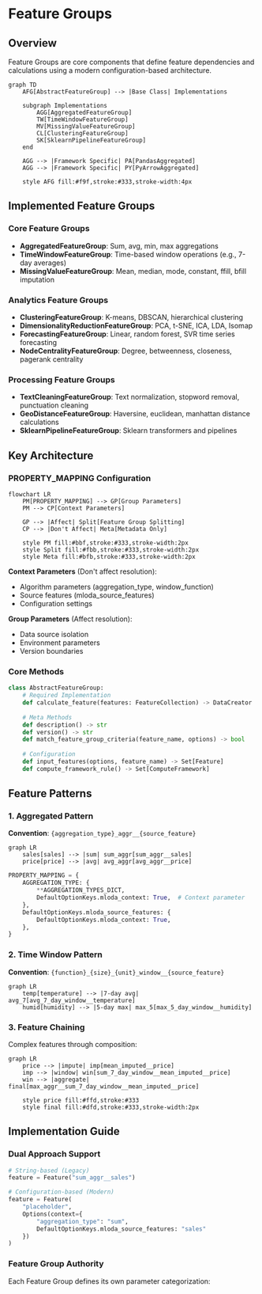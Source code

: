 # Feature Groups

## Overview

Feature Groups are core components that define feature dependencies and calculations using a modern configuration-based architecture.

```mermaid
graph TD
    AFG[AbstractFeatureGroup] --> |Base Class| Implementations
    
    subgraph Implementations
        AGG[AggregatedFeatureGroup]
        TW[TimeWindowFeatureGroup]
        MV[MissingValueFeatureGroup]
        CL[ClusteringFeatureGroup]
        SK[SklearnPipelineFeatureGroup]
    end
    
    AGG --> |Framework Specific| PA[PandasAggregated]
    AGG --> |Framework Specific| PY[PyArrowAggregated]
    
    style AFG fill:#f9f,stroke:#333,stroke-width:4px
```

## Implemented Feature Groups

### Core Feature Groups
- **AggregatedFeatureGroup**: Sum, avg, min, max aggregations
- **TimeWindowFeatureGroup**: Time-based window operations (e.g., 7-day averages)
- **MissingValueFeatureGroup**: Mean, median, mode, constant, ffill, bfill imputation

### Analytics Feature Groups
- **ClusteringFeatureGroup**: K-means, DBSCAN, hierarchical clustering
- **DimensionalityReductionFeatureGroup**: PCA, t-SNE, ICA, LDA, Isomap
- **ForecastingFeatureGroup**: Linear, random forest, SVR time series forecasting
- **NodeCentralityFeatureGroup**: Degree, betweenness, closeness, pagerank centrality

### Processing Feature Groups
- **TextCleaningFeatureGroup**: Text normalization, stopword removal, punctuation cleaning
- **GeoDistanceFeatureGroup**: Haversine, euclidean, manhattan distance calculations
- **SklearnPipelineFeatureGroup**: Sklearn transformers and pipelines

## Key Architecture

### PROPERTY_MAPPING Configuration

```mermaid
flowchart LR
    PM[PROPERTY_MAPPING] --> GP[Group Parameters]
    PM --> CP[Context Parameters]
    
    GP --> |Affect| Split[Feature Group Splitting]
    CP --> |Don't Affect| Meta[Metadata Only]
    
    style PM fill:#bbf,stroke:#333,stroke-width:2px
    style Split fill:#fbb,stroke:#333,stroke-width:2px
    style Meta fill:#bfb,stroke:#333,stroke-width:2px
```

**Context Parameters** (Don't affect resolution):
- Algorithm parameters (aggregation_type, window_function)
- Source features (mloda_source_features)
- Configuration settings

**Group Parameters** (Affect resolution):
- Data source isolation
- Environment parameters
- Version boundaries

### Core Methods

```python
class AbstractFeatureGroup:
    # Required Implementation
    def calculate_feature(features: FeatureCollection) -> DataCreator
    
    # Meta Methods
    def description() -> str
    def version() -> str
    def match_feature_group_criteria(feature_name, options) -> bool
    
    # Configuration
    def input_features(options, feature_name) -> Set[Feature]
    def compute_framework_rule() -> Set[ComputeFramework]
```

## Feature Patterns

### 1. Aggregated Pattern

**Convention**: `{aggregation_type}_aggr__{source_feature}`

```mermaid
graph LR
    sales[sales] --> |sum| sum_aggr[sum_aggr__sales]
    price[price] --> |avg| avg_aggr[avg_aggr__price]
```

```python
PROPERTY_MAPPING = {
    AGGREGATION_TYPE: {
        **AGGREGATION_TYPES_DICT,
        DefaultOptionKeys.mloda_context: True,  # Context parameter
    },
    DefaultOptionKeys.mloda_source_features: {
        DefaultOptionKeys.mloda_context: True,
    },
}
```

### 2. Time Window Pattern

**Convention**: `{function}_{size}_{unit}_window__{source_feature}`

```mermaid
graph LR
    temp[temperature] --> |7-day avg| avg_7[avg_7_day_window__temperature]
    humid[humidity] --> |5-day max| max_5[max_5_day_window__humidity]
```

### 3. Feature Chaining

Complex features through composition:

```mermaid
graph LR
    price --> |impute| imp[mean_imputed__price]
    imp --> |window| win[sum_7_day_window__mean_imputed__price]
    win --> |aggregate| final[max_aggr__sum_7_day_window__mean_imputed__price]
    
    style price fill:#ffd,stroke:#333
    style final fill:#dfd,stroke:#333,stroke-width:2px
```

## Implementation Guide

### Dual Approach Support

```python
# String-based (Legacy)
feature = Feature("sum_aggr__sales")

# Configuration-based (Modern)
feature = Feature(
    "placeholder",
    Options(context={
        "aggregation_type": "sum",
        DefaultOptionKeys.mloda_source_features: "sales"
    })
)
```

### Feature Group Authority

Each Feature Group defines its own parameter categorization:
